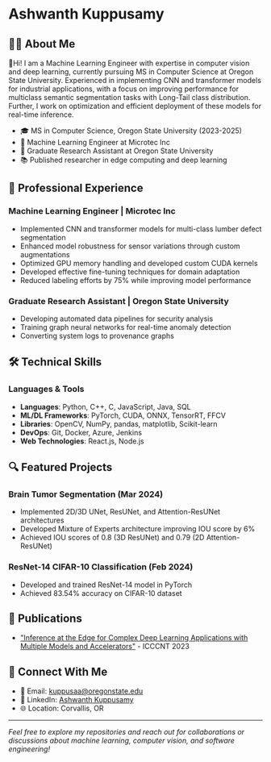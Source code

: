 # Ashwanth Kuppusamy

## 👨‍💻 About Me
👋Hi! I am a Machine Learning Engineer with expertise in computer vision and deep learning, currently pursuing MS in Computer Science at Oregon State University. Experienced in implementing CNN and transformer models for industrial applications, with a focus on improving performance for multiclass semantic segmentation tasks with Long-Tail class distribution. Further, I work on optimization and efficient deployment of these models for real-time inference.

- 🎓 MS in Computer Science, Oregon State University (2023-2025)
- 💼 Machine Learning Engineer at Microtec Inc
- 🔬 Graduate Research Assistant at Oregon State University
- 📚 Published researcher in edge computing and deep learning

## 🚀 Professional Experience

### Machine Learning Engineer | Microtec Inc
- Implemented CNN and transformer models for multi-class lumber defect segmentation
- Enhanced model robustness for sensor variations through custom augmentations
- Optimized GPU memory handling and developed custom CUDA kernels
- Developed effective fine-tuning techniques for domain adaptation
- Reduced labeling efforts by 75% while improving model performance

### Graduate Research Assistant | Oregon State University
- Developing automated data pipelines for security analysis
- Training graph neural networks for real-time anomaly detection
- Converting system logs to provenance graphs

## 🛠️ Technical Skills

### Languages & Tools
- **Languages**: Python, C++, C, JavaScript, Java, SQL
- **ML/DL Frameworks**: PyTorch, CUDA, ONNX, TensorRT, FFCV
- **Libraries**: OpenCV, NumPy, pandas, matplotlib, Scikit-learn
- **DevOps**: Git, Docker, Azure, Jenkins
- **Web Technologies**: React.js, Node.js

## 🔍 Featured Projects

### Brain Tumor Segmentation (Mar 2024)
- Implemented 2D/3D UNet, ResUNet, and Attention-ResUNet architectures
- Developed Mixture of Experts architecture improving IOU score by 6%
- Achieved IOU scores of 0.8 (3D ResUNet) and 0.79 (2D Attention-ResUNet)

### ResNet-14 CIFAR-10 Classification (Feb 2024)
- Developed and trained ResNet-14 model in PyTorch
- Achieved 83.54% accuracy on CIFAR-10 dataset

## 📝 Publications
- ["Inference at the Edge for Complex Deep Learning Applications with Multiple Models and Accelerators"](https://ieeexplore.ieee.org/document/10306363/) - ICCCNT 2023

## 🤝 Connect With Me
- 📧 Email: kuppusaa@oregonstate.edu
- 🔗 LinkedIn: [Ashwanth Kuppusamy](https://linkedin.com/in/ashwanth-kuppusamy-b031b019a/)
- 🌐 Location: Corvallis, OR

---
*Feel free to explore my repositories and reach out for collaborations or discussions about machine learning, computer vision, and software engineering!*

